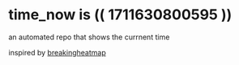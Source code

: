 # time_now is (( 1711630800595 ))

an automated repo that shows the currnent time

inspired by [breakingheatmap](https://github.com/breakingheatmap/breakingheatmap)